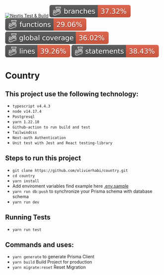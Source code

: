 [![Nextjs Test & Build](https://github.com/olivierhabi/country/actions/workflows/build.yml/badge.svg)](https://github.com/olivierhabi/country/actions/workflows/build.yml)
![coverage-branches](https://github.com/olivierhabi/country/blob/develop/badges/coverage-branches.svg)
![coverage-functions](https://github.com/olivierhabi/country/blob/develop/badges/coverage-functions.svg)
![coverage-global coverage](https://github.com/olivierhabi/country/blob/develop/badges/coverage-global%20coverage.svg)
![coverage-lines](https://github.com/olivierhabi/country/blob/develop/badges/coverage-lines.svg)
![coverage-statements](https://github.com/olivierhabi/country/blob/develop/badges/coverage-statements.svg)


# Country

## This project use the following technology:
- `typescript v4.4.3`
- `node v14.17.4`
- `Postgresql`
- `yarn 1.22.10`
- `Github-action to run build and test`
- `Tailwindcss`
- `Next-auth Authentication`
- `Unit test with Jest and React testing-library`



## Steps to run this project
- `git clone https://github.com/olivierhabi/country.git`
- `cd country`
- `yarn install`
- Add enviroment variables find example here [.env.sample](/.env.sample)
- `yarn run db:push` to synchronize your Prisma schema with database schema
- `yarn run dev`

## Running Tests
- `yarn run test`

## Commands and uses:
- `yarn generate` to generate Prisma Client
- `yarn build` Build Project for production
- `yarn migrate:reset` Reset Migration
